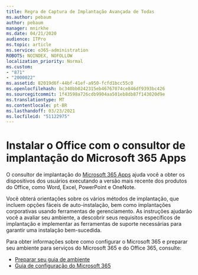 ```yaml
---
title: Regra de Captura de Implantação Avançada de Todas
ms.author: pebaum
author: pebaum
manager: mnirkhe
ms.date: 04/21/2020
audience: ITPro
ms.topic: article
ms.service: o365-administration
ROBOTS: NOINDEX, NOFOLLOW
localization_priority: Normal
ms.custom:
- "871"
- "2000022"
ms.assetid: 82019d6f-44bf-41ef-a950-fcfd1bcc55c0
ms.openlocfilehash: bc340bb0242315eb46767074ce846df9393bc426
ms.sourcegitcommit: 1f43598a726cdb9904aa501eb8db87f143020d9e
ms.translationtype: MT
ms.contentlocale: pt-BR
ms.lasthandoff: 03/23/2021
ms.locfileid: "51122975"
---
```

# <a name="install-office-with-the-microsoft-365-apps-deployment-advisor"></a>Instalar o Office com o consultor de implantação do Microsoft 365 Apps

O consultor de implantação do [Microsoft 365 Apps](https://go.microsoft.com/fwlink/?linkid=2145748) ajuda você a obter os dispositivos dos usuários executando a versão mais recente dos produtos do Office, como Word, Excel, PowerPoint e OneNote.
  
Você obterá orientações sobre os vários métodos de implantação, que incluem opções fáceis de auto-instalação, bem como implantações corporativas usando ferramentas de gerenciamento. As instruções ajudarão você a avaliar seu ambiente, a descobrir seus requisitos específicos de implantação e implementar as ferramentas de suporte necessárias para garantir uma instalação bem-sucedida.
  
Para obter informações sobre como configurar o Microsoft 365 e preparar seu ambiente para serviços do Microsoft 365 e do Office 365, consulte:

- [Preparar seu guia de ambiente](https://go.microsoft.com/fwlink/?linkid=2005213)
- [Guia de configuração do Microsoft 365](https://go.microsoft.com/fwlink/?linkid=2072646)
